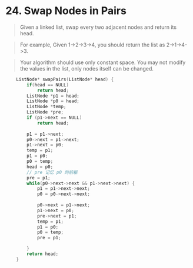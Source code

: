 # 24. Swap Nodes in Pairs

> Given a linked list, swap every two adjacent nodes and return its head.

> For example,
> Given 1->2->3->4, you should return the list as 2->1->4->3.

> Your algorithm should use only constant space. You may not modify the values in the list, only nodes itself can be changed. 


```cpp
    ListNode* swapPairs(ListNode* head) {
        if(head == NULL)
            return head;
        ListNode *p1 = head;
        ListNode *p0 = head;
        ListNode *temp;
        ListNode *pre;
        if (p1->next == NULL)
            return head;
        
        p1 = p1->next;
        p0->next = p1->next;
        p1->next = p0;
        temp = p1;
        p1 = p0;
        p0 = temp;
        head = p0;
        // pre 记忆 p0 的前躯
        pre = p1;
        while(p0->next->next && p1->next->next) {
            p1 = p1->next->next;
            p0 = p0->next->next;
            
            p0->next = p1->next;
            p1->next = p0;
            pre->next = p1;
            temp = p1;
            p1 = p0;
            p0 = temp;
            pre = p1;

        }
        return head;
    }

```